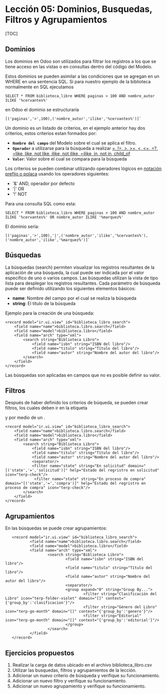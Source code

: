 Lección 05: Dominios, Busquedas, Filtros y Agrupamientos
==============================================

[TOC]

Dominios
--------

Los dominios en Odoo son utilizados para filtrar los registros a los que se tiene acceso en las vistas o en consultas dentro del código del Modelo.

Estos dominios se pueden asimilar a las condiciones que se agregan en un WHERE en una sentencia SQL. Si para nuestro ejemplo de la biblioteca normalmente en SQL ejecutamos

	SELECT * FROM biblioteca_libre WHERE paginas > 100 AND nombre_autor ILIKE '%cervantes%'

en Odoo el dominio se estructuraría

	[('paginas','>',100),('nombre_autor','ilike','%cervantes%')]`

Un dominio es un listado de criterios, en el ejemplo anterior hay dos criterios, estos criterios estan formados por:

- **`Nombre del campo`** del Modelo sobre el cual se aplica el filtro.
- **`Operador`** a utilizarse para la búsqueda a realizar [=, !=, >, >=, <, <=, =?, =like, like, not like, ilike, not ilike, =ilike, in, not in, child_of](https://www.odoo.com/documentation/8.0/reference/orm.html#domains)
- **`Valor`**: Valor sobre el cual se compara para la búsqueda

Los criterios se pueden combinar utilizando operadores lógicos en [notación prefijo o polaca](http://es.wikipedia.org/wiki/Notaci%C3%B3n_polaca) usando los operadores siguientes:

- '&' AND, operador por defecto
- '|' OR
- '!' NOT

Para una consulta SQL como esta:

    SELECT * FROM biblioteca_libro WHERE paginas > 100 AND nombre_autor ILIKE '%cervantes%' OR nombre_autor ILIKE '%marquez%'

El dominio sería:

    [('paginas','>',100),'|',('nombre_autor','ilike','%cervantes%'),('nombre_autor','ilike','%marquez%')]`

Búsquedas
---------

La búsquedas (search) permiten visualizar los registros resultantes de la aplicación de una búsqueda, la cual puede ser indicada por el valor específico de uno o varios campos. Las búsquedas utilizan la vista de tipo lista para desplegar los registros resultantes. Cada parámetro de búsqueda puede ser definido utilizando los siguientes elementos básicos:

* **name**: Nombre del campo por el cual se realiza la búsqueda
* **string**: El título de la búsqueda

Ejemplo para la creación de una búsqueda:

	<record model="ir.ui.view" id="biblioteca_libro_search">
        <field name="name">biblioteca.libro.search</field>
        <field name="model">biblioteca.libro</field>
        <field name="arch" type="xml">
            <search string="Biblioteca Libro">
                <field name="isbn" string="ISBN del libro"/>
                <field name="titulo" string="Título del libro"/>
                <field name="autor" string="Nombre del autor del libro"/>
            </search>
        </field>
    </record>

Las búsquedas son aplicadas en campos que no es posible definir su valor.

Filtros
-------

Después de haber definido los criterios de búqueda, se pueden crear filtros, los cuales deben ir en la etiqueta <search> y por medio de un <separator/>.

	<record model="ir.ui.view" id="biblioteca_libro_search">
		<field name="name">biblioteca.libro.search</field>
		<field name="model">biblioteca.libro</field>
		<field name="arch" type="xml">
			<search string="Biblioteca Libro">
				<field name="isbn" string="ISBN del libro"/>
				<field name="titulo" string="Título del libro"/>
				<field name="autor" string="Nombre del autor del libro"/>
				<separator/>
				<filter name="state" string="En solicitud" domain="[('state','=','solicitud')]" help="Estado del regristro en solicitud" icon="terp-check"/>
				 <filter name="state" string="En proceso de compra" domain="[('state','=','compra')]" help="Estado del regristro en proceso de compra" icon="terp-check"/>
			</search>
		</field>
	</record>

Agrupamientos
-------------

En las búsquedas se puede crear agrupamientos:

       <record model="ir.ui.view" id="biblioteca_libro_search">
               <field name="name">biblioteca.libro.search</field>
               <field name="model">biblioteca.libro</field>
               <field name="arch" type="xml">
                       <search string="Biblioteca Libro">
                               <field name="isbn" string="ISBN del libro"/>
                               <field name="titulo" string="Título del libro"/>
                               <field name="autor" string="Nombre del autor del libro"/>
                               <separator/>
                               <group expand="0" string="Group By...">
                                       <filter string="Clasificación del Libro" icon="terp-folder-violet" domain="[]" context="{'group_by':'clasificacion'}"/>
                                       <filter string="Género del Libro" icon="terp-go-month" domain="[]" context="{'group_by':'genero'}"/>
                                       <filter string="Editorial" icon="terp-go-month" domain="[]" context="{'group_by':'editorial'}"/>
                               </group>
                       </search>
               </field>
       </record>


Ejercicios propuestos
---------------------

1. Realizar la carga de datos ubicado en el archivo biblioteca_libro.csv
1. Utilizar las busquedas, filtros y agrupamientos de la lección.
1. Adicionar un nuevo criterio de búsqueda y verifique su funcionamiento.
1. Adicionar un nuevo filtro y verifique su funcionamiento.
1. Adicionar un nuevo agrupamiento y verifique su funcionamiento.

